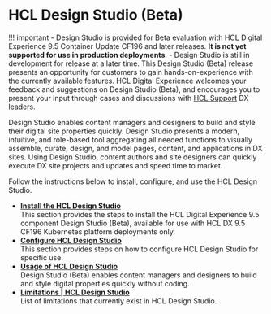 # HCL Design Studio (Beta)

!!! important 
        - Design Studio is provided for Beta evaluation with HCL Digital Experience 9.5 Container Update CF196 and later releases. **It is not yet supported for use in production deployments**.
        - Design Studio is still in development for release at a later time. This Design Studio (Beta) release presents an opportunity for customers to gain hands-on-experience with the currently available features. HCL Digital Experience welcomes your feedback and suggestions on Design Studio (Beta), and encourages you to present your input through cases and discussions with [HCL Support](https://support.hcltechsw.com/csm?id=dx_support) DX leaders.


Design Studio enables content managers and designers to build and style their digital site properties quickly. Design Studio presents a modern, intuitive, and role-based tool aggregating all needed functions to visually assemble, curate, design, and model pages, content, and applications in DX sites. Using Design Studio, content authors and site designers can quickly execute DX site projects and updates and speed time to market.

Follow the instructions below to install, configure, and use the HCL Design Studio.

-   **[Install the HCL Design Studio](../product-features/design_studio/installation)**  
This section provides the steps to install the HCL Digital Experience 9.5 component Design Studio (Beta), available for use with HCL DX 9.5 CF196 Kubernetes platform deployments only.
-   **[Configure HCL Design Studio](../product-features/design_studio/configuration)**  
This section provides steps on how to configure HCL Design Studio for specific use.
-   **[Usage of HCL Design Studio](../product-features/design_studio/usage)**  
Design Studio (Beta) enables content managers and designers to build and style digital properties quickly without coding.
-   **[Limitations | HCL Design Studio](../product-features/design_studio/limitations)**  
List of limitations that currently exist in HCL Design Studio.